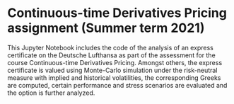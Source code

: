 # Continuous-time Derivatives Pricing assignment (Summer term 2021)
 This Jupyter Notebook includes the code of the analysis of an express certificate on the Deutsche Lufthansa as part of the assessment for the course Continuous-time Derivatives Pricing. Amongst others, the express certificate is valued using Monte-Carlo simulation under the risk-neutral measure with implied and historical volatilities, the corresponding Greeks are computed, certain performance and stress scenarios are evaluated and the option is further analyzed.

